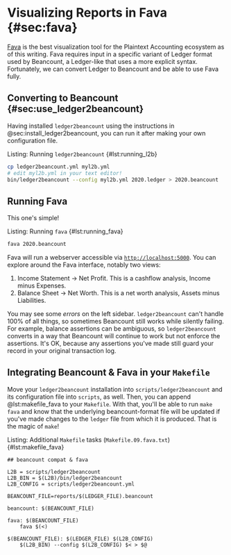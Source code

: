 # Visualizing Reports in Fava {#sec:fava}

[Fava](https://beancount.github.io/fava/) is the best visualization tool for the Plaintext Accounting ecosystem as of this writing.
Fava requires input in a specific variant of Ledger format used by Beancount, a Ledger-like that uses a more explicit syntax.
Fortunately, we can convert Ledger to Beancount and be able to use Fava fully.

## Converting to Beancount {#sec:use_ledger2beancount}

Having installed `ledger2beancount` using the instructions in @sec:install_ledger2beancount, you can run it after making your own configuration file.

Listing: Running `ledger2beancount` {#lst:running_l2b}

```bash
cp ledger2beancount.yml myl2b.yml
# edit myl2b.yml in your text editor!
bin/ledger2beancount --config myl2b.yml 2020.ledger > 2020.beancount
```

## Running Fava

This one's simple!

Listing: Running `fava` {#lst:running_fava}

```bash
fava 2020.beancount
```

Fava will run a webserver accessible via [`http://localhost:5000`](http://localhost:5000). You can explore around the Fava interface, notably two views:

1. Income Statement -> Net Profit. This is a cashflow analysis, Income minus Expenses.
2. Balance Sheet -> Net Worth. This is a net worth analysis, Assets minus Liabilities.

You may see some _errors_ on the left sidebar. `ledger2beancount` can't handle 100% of all things, so sometimes Beancount still works while silently failing.
For example, balance assertions can be ambiguous, so `ledger2beancount` converts in a way that Beancount will continue to work but not enforce the assertions.
It's OK, because any assertions you've made still guard your record in your original transaction log.

## Integrating Beancount & Fava in your `Makefile`

Move your `ledger2beancount` installation into `scripts/ledger2beancount` and
its configuration file into `scripts`, as well.
Then, you can append @lst:makefile_fava to your `Makefile`.
With that, you'll be able to run `make fava` and know that the underlying
beancount-format file will be updated if you've made changes to the `ledger`
file from which it is produced.
That is the magic of `make`!

Listing: Additional `Makefile` tasks (`Makefile.09.fava.txt`) {#lst:makefile_fava}

```{.makefile pipe="tee Makefile.09.fava.txt"}
## beancount compat & fava

L2B = scripts/ledger2beancount
L2B_BIN = $(L2B)/bin/ledger2beancount
L2B_CONFIG = scripts/ledger2beancount.yml

BEANCOUNT_FILE=reports/$(LEDGER_FILE).beancount

beancount: $(BEANCOUNT_FILE)

fava: $(BEANCOUNT_FILE)
	fava $(<)

$(BEANCOUNT_FILE): $(LEDGER_FILE) $(L2B_CONFIG)
	$(L2B_BIN) --config $(L2B_CONFIG) $< > $@

```
